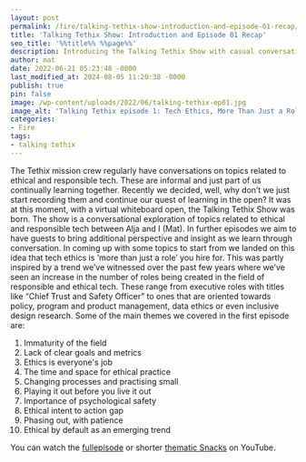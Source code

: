 ```yaml
---
layout: post
permalink: /fire/talking-tethix-show-introduction-and-episode-01-recap/
title: 'Talking Tethix Show: Introduction and Episode 01 Recap'
seo_title: '%%title%% %%page%%'
description: Introducing the Talking Tethix Show with casual conversations on all things related to imagining and creating more ethical and responsible technology.
author: mat
date: 2022-06-21 05:23:48 -0000
last_modified_at: 2024-08-05 11:20:38 -0000
publish: true
pin: false
image: /wp-content/uploads/2022/06/talking-tethix-ep01.jpg
image_alt: 'Talking Tethix episode 1: Tech Ethics, More Than Just a Role'
categories:
- Fire
tags:
- talking tethix
---
```

The Tethix mission crew regularly have conversations on topics related to ethical and responsible tech. These are informal and just part of us continually learning together. Recently we decided, well, why don’t we just start recording them and continue our quest of learning in the open? It was at this moment, with a virtual whiteboard open, the Talking Tethix Show was born. The show is a conversational exploration of topics related to ethical and responsible tech between Alja and I (Mat). In further episodes we aim to have guests to bring additional perspective and insight as we learn through conversation. In coming up with some topics to start from we landed on this idea that tech ethics is ‘more than just a role’ you hire for. This was partly inspired by a trend we’ve witnessed over the past few years where we’ve seen an increase in the number of roles being created in the field of responsible and ethical tech. These range from executive roles with titles like “Chief Trust and Safety Officer” to ones that are oriented towards policy, program and product management, data ethics or even inclusive design research. Some of the main themes we covered in the first episode are:

  1. Immaturity of the field
  2. Lack of clear goals and metrics
  3. Ethics is everyone's job
  4. The time and space for ethical practice
  5. Changing processes and practising small
  6. Playing it out before you live it out
  7. Importance of psychological safety
  8. Ethical intent to action gap
  9. Phasing out, with patience
  10. Ethical by default as an emerging trend

You can watch the [full](https://youtu.be/NifbfMNzYrk)[episode](https://youtu.be/NifbfMNzYrk) or shorter [thematic Snacks](https://youtube.com/playlist?list=PLZdlb58pgf1PDimW7REo9nKhIhcAiL681) on YouTube.
